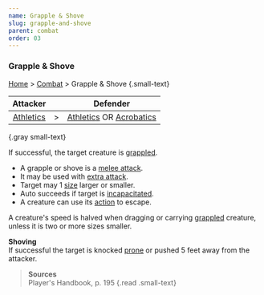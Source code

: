 ```yaml
---
name: Grapple & Shove
slug: grapple-and-shove
parent: combat
order: 03
---
```

### Grapple & Shove
[Home](dm-operations-center) > [Combat](combat) > Grapple & Shove {.small-text}

| Attacker || Defender |
|:-:|:-:|:-:|
| [Athletics](athletics) | > | [Athletics](athletics) OR [Acrobatics](acrobatics)
{.gray small-text}

If successful, the target creature is [grappled](grappled).

- A grapple or shove is a [melee attack](melee-attack).
- It may be used with [extra attack](extra-attack).
- Target may 1 [size](size-and-space) larger or smaller.
- Auto succeeds if target is [incapacitated](incapacitated).
- A creature can use its [action](actions-in-combat) to escape.

A creature's speed is halved when dragging or carrying [grappled](grappled) creature, unless it is two or more sizes smaller.

**Shoving**<br/>
If successful the target is knocked [prone](prone) or pushed 5 feet away from the attacker.

> **Sources** <br/>
> Player's Handbook, p. 195
{.read .small-text}
